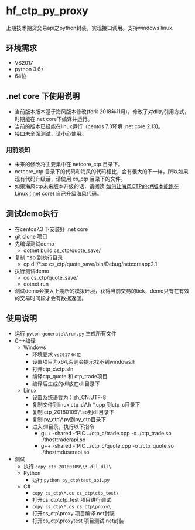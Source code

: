# hf_ctp_py_proxy
上期技术期货交易api之python封装，实现接口调用。支持windows linux.

## 环境需求
* VS2017
* python 3.6+
* 64位

## .net core 下使用说明
* 当前版本版本基于海风版本修改(fork 2018年11月)，修改了对dll的引用方式，时期能在.net core下编译并运行。
* 当前的版本已经能在linux运行（centos 7.3环境 .net core 2.13)。
* 接口未全面测试，请小心使用。

### 用前须知
* 未来的修改将主要集中在 netcore_ctp 目录下。
* netcore_ctp 目录下的代码和海风的代码相比，会有很大的不一样，所以如果现有代码升级话，请使用 cs_ctp 目录下的文件。
* 如果海风ctp未来版本升级的话，请阅读 [如何让海风CTP的c#版本能跑在 Linux (.net core)](http://www.csharptools.cn/post/25.html) 自己升级海风代码。

## 测试demo执行
* 在centos7.3 下安装好 .net core
* git clone 项目
* 先编译测试demo
    * dotnet build cs_ctp/quote_save/
* 复制 *.so 到执行目录
    * cp dll/*.so cs_ctp/quote_save/bin/Debug/netcoreapp2.1
* 执行测试demo
    * cd cs_ctp/quote_save/
    * dotnet run
* 测试demo会接入上期所的模拟环境，获得当前交易的tick，demo只有在有效的交易时间段才会有数据返回。

## 使用说明
* 运行 `pyton generate\\run.py` 生成所有文件
* C++编译
    * Windows
        * 环境要求 `vs2017` `64位`
        * 设置项目为x64,否则会提示找不到windows.h
        * 打开ctp_c\\ctp.sln
        * 编译ctp_quote 和 ctp_trade项目
        * 编译后生成的dll放在dll目录下
    * Linux
        * 设置系统语言为：zh_CN.UTF-8
        * 复制文件到linux ctp_c\\*.h *.cpp 到ctp_c目录下
        * 复制 ctp_20180109\\*.so到dll目录下
        * 复制 py_ctp\\*.py到py_ctp目录下
        * 进入dll目录，执行以下指令
            * g++ -shared -fPIC ../ctp_c/trade.cpp -o ./ctp_trade.so ./thosttraderapi.so
            * g++ -shared -fPIC ../ctp_c/quote.cpp -o ./ctp_quote.so ./thostmduserapi.so
* 测试
    * 执行 `copy ctp_20180109\\*.dll dll\`
    * Python
        * 运行 `python py_ctp\test_api.py`
    * C#
        * `copy cs_ctp\*.cs cs_ctp\ctp_test\`
        * 打开cs_ctp\ctp_test 项目进行调试
        * `copy cs_ctp\*.cs cs_ctp\proxy\`
        * 打开cs_ctp\proxy 项目编译.net封装
        * 打开cs_ctp\proxytest 项目测试.net封装



